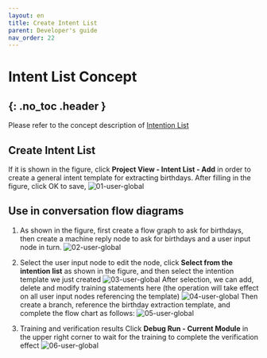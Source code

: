 ```yaml
---
layout: en
title: Create Intent List
parent: Developer's guide
nav_order: 22
---
```


# Intent List Concept
{: .no_toc .header }
---
Please refer to the concept description of [Intention List](/docs/en/appendix/appendix)

## Create Intent List

If it is shown in the figure, click **Project View - Intent List - Add** in order to create a general intent template for extracting birthdays. After filling in the figure, click OK to save,
![01-user-global](/assets/images/tutorial/template/01-user-global.png)
## Use in conversation flow diagrams
1. As shown in the figure, first create a flow graph to ask for birthdays, then create a machine reply node to ask for birthdays and a user input node in turn.
   ![02-user-global](/assets/images/tutorial/template/02-user-global.png)

2. Select the user input node to edit the node, click **Select from the intention list** as shown in the figure, and then select the intention template we just created
   ![03-user-global](/assets/images/tutorial/template/03-user-global.png)
   After selection, we can add, delete and modify training statements here (the operation will take effect on all user input nodes referencing the template)
   ![04-user-global](/assets/images/tutorial/template/04-user-global.png)
   Then create a branch, reference the birthday extraction template, and complete the flow chart as follows:
   ![05-user-global](/assets/images/tutorial/template/05-user-global.png)
   
3. Training and verification results
   Click **Debug Run - Current Module** in the upper right corner to wait for the training to complete the verification effect
   ![06-user-global](/assets/images/tutorial/template/06-user-global.png)
